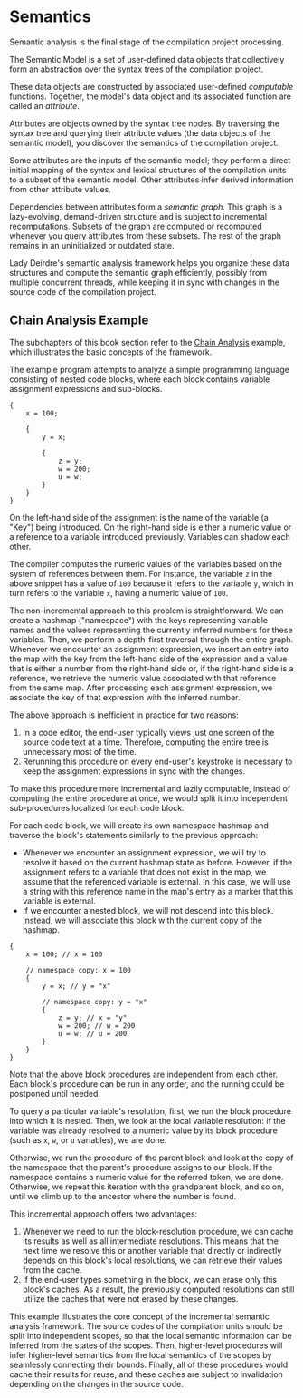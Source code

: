 <!------------------------------------------------------------------------------
  This file is a part of the "Lady Deirdre" work,
  a compiler front-end foundation technology.

  This work is proprietary software with source-available code.

  To copy, use, distribute, and contribute to this work, you must agree to
  the terms of the General License Agreement:

  https://github.com/Eliah-Lakhin/lady-deirdre/blob/master/EULA.md.

  The agreement grants you a Commercial-Limited License that gives you
  the right to use my work in non-commercial and limited commercial products
  with a total gross revenue cap. To remove this commercial limit for one of
  your products, you must acquire an Unrestricted Commercial License.

  If you contribute to the source code, documentation, or related materials
  of this work, you must assign these changes to me. Contributions are
  governed by the "Derivative Work" section of the General License
  Agreement.

  Copying the work in parts is strictly forbidden, except as permitted under
  the terms of the General License Agreement.

  If you do not or cannot agree to the terms of this Agreement,
  do not use this work.

  This work is provided "as is" without any warranties, express or implied,
  except to the extent that such disclaimers are held to be legally invalid.

  Copyright (c) 2024 Ilya Lakhin (Илья Александрович Лахин).
  All rights reserved.
------------------------------------------------------------------------------->

# Semantics

Semantic analysis is the final stage of the compilation project processing.

The Semantic Model is a set of user-defined data objects that collectively form
an abstraction over the syntax trees of the compilation project.

These data objects are constructed by associated user-defined *computable*
functions. Together, the model's data object and its associated function are
called an *attribute*.

Attributes are objects owned by the syntax tree nodes. By traversing the syntax
tree and querying their attribute values (the data objects of the semantic
model), you discover the semantics of the compilation project.

Some attributes are the inputs of the semantic model; they perform a direct
initial mapping of the syntax and lexical structures of the compilation units to
a subset of the semantic model. Other attributes infer derived information from
other attribute values.

Dependencies between attributes form a *semantic graph*. This graph is a
lazy-evolving, demand-driven structure and is subject to incremental
recomputations. Subsets of the graph are computed or recomputed whenever you
query attributes from these subsets. The rest of the graph remains in an
uninitialized or outdated state.

Lady Deirdre's semantic analysis framework helps you organize these data
structures and compute the semantic graph efficiently, possibly from multiple
concurrent threads, while keeping it in sync with changes in the source code of
the compilation project.

## Chain Analysis Example

The subchapters of this book section refer to
the [Chain Analysis](https://github.com/Eliah-Lakhin/lady-deirdre/tree/master/work/crates/examples/src/chain_analysis)
example, which illustrates the basic concepts of the framework.

The example program attempts to analyze a simple programming language consisting
of nested code blocks, where each block contains variable assignment expressions
and sub-blocks.

```text
{
    x = 100;

    {
        y = x;

        {
            z = y;
            w = 200;
            u = w;
        }
    }
}
```

On the left-hand side of the assignment is the name of the variable (a "Key")
being introduced. On the right-hand side is either a numeric value or a
reference to a variable introduced previously. Variables can shadow each other.

The compiler computes the numeric values of the variables based on the system of
references between them. For instance, the variable `z` in the above snippet has
a value of `100` because it refers to the variable `y`, which in turn refers to
the variable `x`, having a numeric value of `100`.

The non-incremental approach to this problem is straightforward. We can create a
hashmap ("namespace") with the keys representing variable names and the values
representing the currently inferred numbers for these variables. Then, we
perform a depth-first traversal through the entire graph. Whenever we encounter
an assignment expression, we insert an entry into the map with the key from the
left-hand side of the expression and a value that is either a number from the
right-hand side or, if the right-hand side is a reference, we retrieve the
numeric value associated with that reference from the same map. After processing
each assignment expression, we associate the key of that expression with the
inferred number.

The above approach is inefficient in practice for two reasons:

1. In a code editor, the end-user typically views just one screen of the source
   code text at a time. Therefore, computing the entire tree is unnecessary most
   of the time.
2. Rerunning this procedure on every end-user's keystroke is necessary to keep
   the assignment expressions in sync with the changes.

To make this procedure more incremental and lazily computable, instead of
computing the entire procedure at once, we would split it into independent
sub-procedures localized for each code block.

For each code block, we will create its own namespace hashmap and traverse the
block's statements similarly to the previous approach:

- Whenever we encounter an assignment expression, we will try to resolve it
  based on the current hashmap state as before. However, if the assignment
  refers to a variable that does not exist in the map, we assume that the
  referenced variable is external. In this case, we will use a string with this
  reference name in the map's entry as a marker that this variable is external.
- If we encounter a nested block, we will not descend into this block. Instead,
  we will associate this block with the current copy of the hashmap.

```text
{
    x = 100; // x = 100

    // namespace copy: x = 100
    {
        y = x; // y = "x"

        // namespace copy: y = "x"
        {
            z = y; // x = "y"
            w = 200; // w = 200
            u = w; // u = 200
        }
    }
}
```

Note that the above block procedures are independent from each other. Each
block's procedure can be run in any order, and the running could be postponed
until needed.

To query a particular variable's resolution, first, we run the block procedure
into which it is nested. Then, we look at the local variable resolution: if the
variable was already resolved to a numeric value by its block procedure (such
as `x`, `w`, or `u` variables), we are done.

Otherwise, we run the procedure of the parent block and look at the copy of the
namespace that the parent's procedure assigns to our block. If the namespace
contains a numeric value for the referred token, we are done. Otherwise, we
repeat this iteration with the grandparent block, and so on, until we climb up
to the ancestor where the number is found.

This incremental approach offers two advantages:

1. Whenever we need to run the block-resolution procedure, we can cache its
   results as well as all intermediate resolutions. This means that the next
   time we resolve this or another variable that directly or indirectly depends
   on this block's local resolutions, we can retrieve their values from the
   cache.
2. If the end-user types something in the block, we can erase only this block's
   caches. As a result, the previously computed resolutions can still utilize
   the caches that were not erased by these changes.

This example illustrates the core concept of the incremental semantic analysis
framework. The source codes of the compilation units should be split into
independent scopes, so that the local semantic information can be inferred from
the states of the scopes. Then, higher-level procedures will infer higher-level
semantics from the local semantics of the scopes by seamlessly connecting their
bounds. Finally, all of these procedures would cache their results for reuse,
and these caches are subject to invalidation depending on the changes in the
source code.
